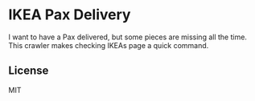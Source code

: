 # IKEA Pax Delivery

I want to have a Pax delivered, but some pieces are missing all the time.
This crawler makes checking IKEAs page a quick command.

## License

MIT

